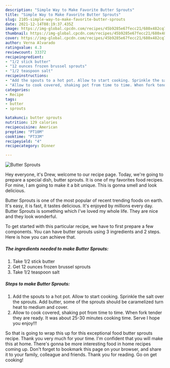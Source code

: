 ```yaml
---
description: "Simple Way to Make Favorite Butter Sprouts"
title: "Simple Way to Make Favorite Butter Sprouts"
slug: 2105-simple-way-to-make-favorite-butter-sprouts
date: 2021-12-14T08:19:37.435Z
image: https://img-global.cpcdn.com/recipes/45b9285e67fecc21/680x482cq70/butter-sprouts-recipe-main-photo.jpg
thumbnail: https://img-global.cpcdn.com/recipes/45b9285e67fecc21/680x482cq70/butter-sprouts-recipe-main-photo.jpg
cover: https://img-global.cpcdn.com/recipes/45b9285e67fecc21/680x482cq70/butter-sprouts-recipe-main-photo.jpg
author: Verna Alvarado
ratingvalue: 4.3
reviewcount: 33372
recipeingredient:
- "1/2 stick butter"
- "12 ounces frozen brussel sprouts"
- "1/2 teaspoon salt"
recipeinstructions:
- "Add the spouts to a hot pot. Allow to start cooking. Sprinkle the salt over the sprouts. Add butter, some of the sprouts should be caramelized turn heat to medium and cover."
- "Allow to cook covered, shaking pot from time to time. When fork tender they are ready. It was about 25-30 minutes cooking time. Serve I hope you enjoy!!!"
categories:
- Recipe
tags:
- butter
- sprouts

katakunci: butter sprouts 
nutrition: 129 calories
recipecuisine: American
preptime: "PT10M"
cooktime: "PT33M"
recipeyield: "4"
recipecategory: Dinner

---
```



![Butter Sprouts](https://img-global.cpcdn.com/recipes/45b9285e67fecc21/680x482cq70/butter-sprouts-recipe-main-photo.jpg)

Hey everyone, it's Drew, welcome to our recipe page. Today, we're going to prepare a special dish, butter sprouts. It is one of my favorites food recipes. For mine, I am going to make it a bit unique. This is gonna smell and look delicious.

Butter Sprouts is one of the most popular of recent trending foods on earth. It's easy, it is fast, it tastes delicious. It's enjoyed by millions every day. Butter Sprouts is something which I've loved my whole life. They are nice and they look wonderful.




To get started with this particular recipe, we have to first prepare a few components. You can have butter sprouts using 3 ingredients and 2 steps. Here is how you can achieve that.

<!--inarticleads1-->

##### The ingredients needed to make Butter Sprouts:

1. Take 1/2 stick butter
1. Get 12 ounces frozen brussel sprouts
1. Take 1/2 teaspoon salt




<!--inarticleads2-->

##### Steps to make Butter Sprouts:

1. Add the spouts to a hot pot. Allow to start cooking. Sprinkle the salt over the sprouts. Add butter, some of the sprouts should be caramelized turn heat to medium and cover.
1. Allow to cook covered, shaking pot from time to time. When fork tender they are ready. It was about 25-30 minutes cooking time. Serve I hope you enjoy!!!




So that is going to wrap this up for this exceptional food butter sprouts recipe. Thank you very much for your time. I'm confident that you will make this at home. There's gonna be more interesting food in home recipes coming up. Don't forget to bookmark this page on your browser, and share it to your family, colleague and friends. Thank you for reading. Go on get cooking!
